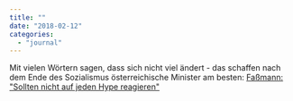 ```yaml
---
title: ""
date: "2018-02-12"
categories: 
  - "journal"
---
```


Mit vielen Wörtern sagen, dass sich nicht viel ändert - das schaffen nach dem Ende des Sozialismus österreichische Minister am besten: [Faßmann: "Sollten nicht auf jeden Hype reagieren"](https://derstandard.at/2000073940090/Fassmann-Sollten-nicht-auf-jeden-Hype-reagieren)
